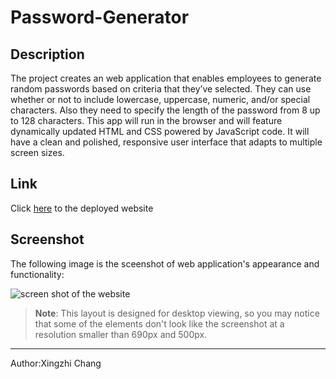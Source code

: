 # Password-Generator

## Description

The project creates an web application that enables employees to generate random passwords based on criteria that they’ve selected. They can use whether or not to include lowercase, uppercase, numeric, and/or special characters. Also they need to specify the length of the password from 8 up to 128 characters. This app will run in the browser and will feature dynamically updated HTML and CSS powered by JavaScript code. It will have a clean and polished, responsive user interface that adapts to multiple screen sizes.

## Link

Click [here](https://jotaroc.github.io/Password-Generator/) to the deployed website

## Screenshot

The following image is the sceenshot of web application's appearance and functionality:

![screen shot of the website](./assets/img/screen1.jpg)

> **Note**: This layout is designed for desktop viewing, so you may notice that some of the elements don't look like the screenshot at a resolution smaller than 690px and 500px.
---
Author:Xingzhi Chang
